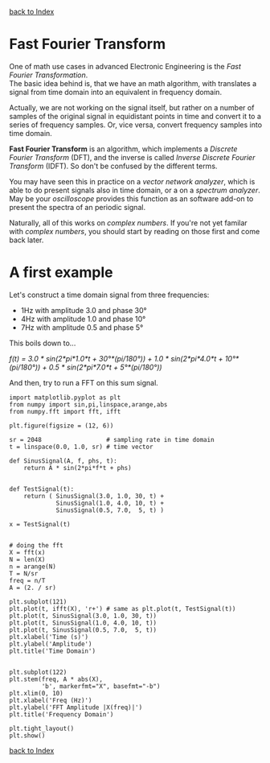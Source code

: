 [back to Index](Index.md)

# Fast Fourier Transform

One of math use cases in advanced Electronic Engineering is the *Fast Fourier Transformation*.  
The basic idea behind is, that we have an math algorithm, with translates a signal from time domain into an equivalent in frequency domain.

Actually, we are not working on the signal itself, but rather on a number of samples of the original signal in equidistant points in time and convert it to a series of frequency samples. Or, vice versa, convert frequency samples into time domain. 

**Fast Fourier Transform** is an algorithm, which implements a *Discrete Fourier Transform* (DFT), and the inverse is called *Inverse Discrete Fourier Transform* (IDFT). So don't be confused by the different terms.

You may have seen this in practice on a *vector network analyzer*, which is able to do present signals also in time domain, or a on a *spectrum analyzer*. May be your *oscilloscope* provides this function as an software add-on to present the spectra of an periodic signal.

Naturally, all of this works on *complex numbers*. If you're not yet familar with *complex numbers*, you should start by reading on those first and come back later.

# A first example
Let's construct a time domain signal from three frequencies:
* 1Hz with amplitude 3.0 and phase 30°
* 4Hz with amplitude 1.0 and phase 10°
* 7Hz with amplitude 0.5 and phase 5°

This boils down to...

*f(t) = 3.0 \* sin(2\*pi\*1.0\*t + 30°\*(pi/180°)) + 1.0 \* sin(2\*pi\*4.0\*t + 10°\*(pi/180°)) + 0.5 \* sin(2\*pi\*7.0\*t + 5°\*(pi/180°))*

And then, try to run a FFT on this sum signal.

```
import matplotlib.pyplot as plt
from numpy import sin,pi,linspace,arange,abs
from numpy.fft import fft, ifft

plt.figure(figsize = (12, 6))

sr = 2048                  # sampling rate in time domain
t = linspace(0.0, 1.0, sr) # time vector

def SinusSignal(A, f, phs, t):
    return A * sin(2*pi*f*t + phs)


def TestSignal(t):
    return ( SinusSignal(3.0, 1.0, 30, t) +
             SinusSignal(1.0, 4.0, 10, t) +
             SinusSignal(0.5, 7.0,  5, t) )

x = TestSignal(t)


# doing the fft
X = fft(x)
N = len(X)
n = arange(N)
T = N/sr
freq = n/T
A = (2. / sr)

plt.subplot(121)
plt.plot(t, ifft(X), 'r+') # same as plt.plot(t, TestSignal(t))
plt.plot(t, SinusSignal(3.0, 1.0, 30, t))
plt.plot(t, SinusSignal(1.0, 4.0, 10, t))
plt.plot(t, SinusSignal(0.5, 7.0,  5, t))
plt.xlabel('Time (s)')
plt.ylabel('Amplitude')
plt.title('Time Domain')


plt.subplot(122)
plt.stem(freq, A * abs(X),
         'b', markerfmt="X", basefmt="-b")
plt.xlim(0, 10)
plt.xlabel('Freq (Hz)')
plt.ylabel('FFT Amplitude |X(freq)|')
plt.title('Frequency Domain')

plt.tight_layout()
plt.show()
```


[back to Index](Index.md)
